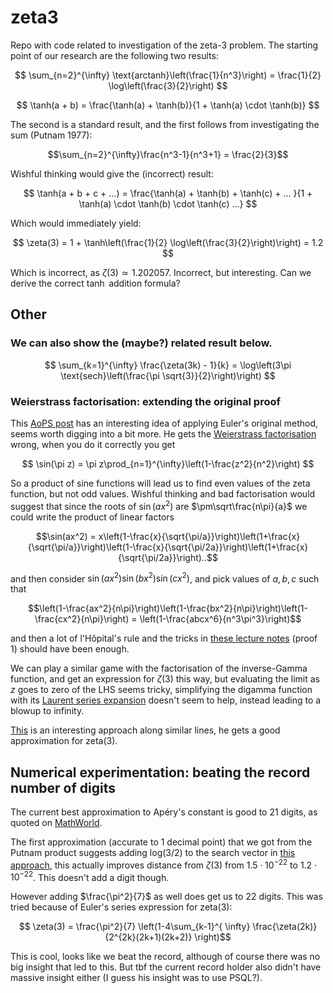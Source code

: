 # zeta3
Repo with code related to investigation of the zeta-3 problem. The starting point of our research are the following two results:

$$
\sum_{n=2}^{\infty} \text{arctanh}\left(\frac{1}{n^3}\right) = \frac{1}{2} \log\left(\frac{3}{2}\right)
$$


$$
\tanh(a + b) = \frac{\tanh(a) + \tanh(b)}{1 + \tanh(a) \cdot \tanh(b)}
$$

The second is a standard result, and the first follows from investigating the sum (Putnam 1977):

$$\sum_{n=2}^{\infty}\frac{n^3-1}{n^3+1} = \frac{2}{3}$$

Wishful thinking would give the (incorrect) result:


$$
\tanh(a + b + c + ...) = \frac{\tanh(a) + \tanh(b) + \tanh(c) + ... }{1 + \tanh(a) \cdot \tanh(b) \cdot \tanh(c) ...}
$$

Which would immediately yield:

$$
\zeta(3) = 1 + \tanh\left(\frac{1}{2} \log\left(\frac{3}{2}\right)\right) = 1.2
$$

Which is incorrect, as $\zeta(3) \simeq 1.202057$. Incorrect, but interesting.  Can we derive the correct $\tanh$ addition formula?

## Other
### We can also show the (maybe?) related result below.

$$
\sum_{k=1}^{\infty} \frac{\zeta(3k) - 1}{k} = \log\left(3\pi \text{sech}\left(\frac{\pi \sqrt{3}}{2}\right)\right)
$$


### Weierstrass factorisation: extending the original proof
This [AoPS post](https://artofproblemsolving.com/community/c490120h1495301_closed_form_of_the_aperys_constant) has an interesting idea of applying Euler's original method, seems worth digging into a bit more. He gets the [Weierstrass factorisation](https://en.wikipedia.org/wiki/Weierstrass_factorization_theorem) wrong, when you do it correctly you get

$$ \sin(\pi z) = \pi z\prod_{n=1}^{\infty}\left(1-\frac{z^2}{n^2}\right) $$

So a product of sine functions will lead us to find even values of the zeta function, but not odd values. Wishful thinking and bad factorisation would suggest that since the roots of $\sin(ax^2)$ are $\pm\sqrt\frac{n\pi}{a}$ we could write the product of linear factors 

$$\sin(ax^2) = x\left(1-\frac{x}{\sqrt{\pi/a}}\right)\left(1+\frac{x}{\sqrt{\pi/a}}\right)\left(1-\frac{x}{\sqrt{\pi/2a}}\right)\left(1+\frac{x}{\sqrt{\pi/2a}}\right)..$$ 

and then consider $\sin(ax^2)\sin(bx^2)\sin(cx^2)$, and pick values of $a,b,c$ such that 

$$\left(1-\frac{ax^2}{n\pi}\right)\left(1-\frac{bx^2}{n\pi}\right)\left(1-\frac{cx^2}{n\pi}\right) = \left(1-\frac{abcx^6}{n^3\pi^3}\right)$$

and then a lot of l'Hôpital's rule and the tricks in [these lecture notes](https://www.math.cmu.edu/~bwsulliv/basel-problem.pdf) (proof 1) should have been enough. 

We can play a similar game with the factorisation of the inverse-Gamma function, and get an expression for $\zeta(3)$ this way, but evaluating the limit as $z$ goes to zero of the LHS seems tricky, simplifying the digamma function with its [Laurent series expansion](https://math.stackexchange.com/questions/4185216/approximating-the-digamma-function-for-small-arguments) doesn't seem to help, instead leading to a blowup to infinity.

[This](https://math.stackexchange.com/questions/1459709/can-this-approximate-closed-form-of-aperys-constant-zeta3-be-improved/) is an interesting approach along similar lines, he gets a good approximation for zeta(3).

## Numerical experimentation: beating the record number of digits
The current best approximation to Apéry's constant is good to 21 digits, as quoted on [MathWorld](https://mathworld.wolfram.com/AperysConstantApproximations.html).

The first approximation (accurate to 1 decimal point) that we got from the Putnam product suggests adding log(3/2) to the search vector in [this approach](https://ar5iv.labs.arxiv.org/html/0910.2684), this actually improves distance from $\zeta(3)$ from $1.5 \cdot 10^{-22}$ to $1.2 \cdot 10^{-22}$. This doesn't add a digit though.

However adding $\frac{\pi^2}{7}$ as well does get us to 22 digits. This was tried because of Euler's series expression for zeta(3):

$$ \zeta(3) = \frac{\pi^2}{7} \left(1-4\sum_{k-1}^{
\infty} \frac{\zeta(2k)}{2^{2k}(2k+1)(2k+2)} \right)$$

This is cool, looks like we beat the record, although of course there was no big insight that led to this. But tbf the current record holder also didn't have massive insight either (I guess his insight was to use PSQL?).
